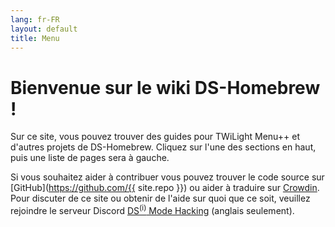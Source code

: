 ```yaml
---
lang: fr-FR
layout: default
title: Menu
---
```


# Bienvenue sur le wiki DS-Homebrew !

Sur ce site, vous pouvez trouver des guides pour TWiLight Menu++ et d'autres projets de DS-Homebrew. Cliquez sur l'une des sections en haut, puis une liste de pages sera à gauche.

Si vous souhaitez aider à contribuer vous pouvez trouver le code source sur [GitHub](https://github.com/{{ site.repo }}) ou aider à traduire sur [Crowdin](https://crowdin.com/project/ds-homebrew-wiki). Pour discuter de ce site ou obtenir de l'aide sur quoi que ce soit, veuillez rejoindre le serveur Discord [DS<sup>(i)</sup> Mode Hacking](https://ds-homebrew.com/discord) (anglais seulement).
